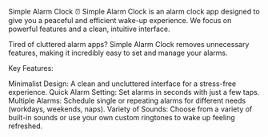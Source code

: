 Simple Alarm Clock ⏰
Simple Alarm Clock is an alarm clock app designed to give you a peaceful and efficient wake-up experience. We focus on powerful features and a clean, intuitive interface.

Tired of cluttered alarm apps? Simple Alarm Clock removes unnecessary features, making it incredibly easy to set and manage your alarms.

Key Features:

Minimalist Design: A clean and uncluttered interface for a stress-free experience.
Quick Alarm Setting: Set alarms in seconds with just a few taps.
Multiple Alarms: Schedule single or repeating alarms for different needs (workdays, weekends, naps).
Variety of Sounds: Choose from a variety of built-in sounds or use your own custom ringtones to wake up feeling refreshed.

